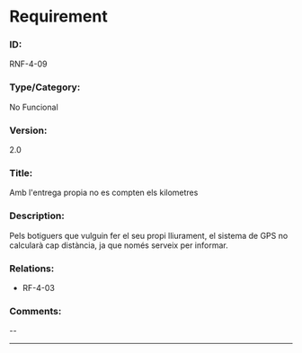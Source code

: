 # Requirement

### ID:
RNF-4-09

### Type/Category:
No Funcional

### Version:
2.0

### Title:
Amb l'entrega propia no es compten els kilometres

### Description:
Pels botiguers que vulguin fer el seu propi lliurament, el sistema de GPS no calcularà cap distància, ja que només serveix per informar. 

### Relations:
* RF-4-03

### Comments:
--

---